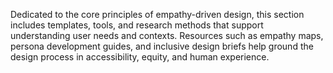 Dedicated to the core principles of empathy-driven design, this section includes templates, tools, and research methods that support understanding user needs and contexts. Resources such as empathy maps, persona development guides, and inclusive design briefs help ground the design process in accessibility, equity, and human experience.
